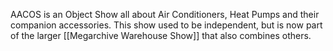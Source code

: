 AACOS is an Object Show all about Air Conditioners, Heat Pumps and their companion accessories. This show used to be independent, but is now part of the larger [[Megarchive Warehouse Show]] that also combines others.